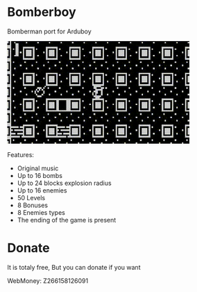 # Bomberboy
Bomberman port for Arduboy

![Demo](publish/bomberboy.gif)

Features:
- Original music
- Up to 16 bombs
- Up to 24 blocks explosion radius
- Up to 16 enemies
- 50 Levels
- 8 Bonuses
- 8 Enemies types
- The ending of the game is present

# Donate
It is totaly free, But you can donate if you want

WebMoney: Z266158126091
